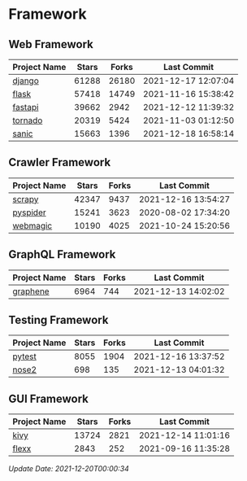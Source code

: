 # Framework

## Web Framework
| Project Name | Stars | Forks | Last Commit |
| ------------ | ----- | ----- | ----------- |
| [django](https://github.com/django/django) | 61288 | 26180 | 2021-12-17 12:07:04 |
| [flask](https://github.com/pallets/flask) | 57418 | 14749 | 2021-11-16 15:38:42 |
| [fastapi](https://github.com/tiangolo/fastapi) | 39662 | 2942 | 2021-12-12 11:39:32 |
| [tornado](https://github.com/tornadoweb/tornado) | 20319 | 5424 | 2021-11-03 01:12:50 |
| [sanic](https://github.com/sanic-org/sanic) | 15663 | 1396 | 2021-12-18 16:58:14 |

## Crawler Framework
| Project Name | Stars | Forks | Last Commit |
| ------------ | ----- | ----- | ----------- |
| [scrapy](https://github.com/scrapy/scrapy) | 42347 | 9437 | 2021-12-16 13:54:27 |
| [pyspider](https://github.com/binux/pyspider) | 15241 | 3623 | 2020-08-02 17:34:20 |
| [webmagic](https://github.com/code4craft/webmagic) | 10190 | 4025 | 2021-10-24 15:20:56 |

## GraphQL Framework
| Project Name | Stars | Forks | Last Commit |
| ------------ | ----- | ----- | ----------- |
| [graphene](https://github.com/graphql-python/graphene) | 6964 | 744 | 2021-12-13 14:02:02 |

## Testing Framework
| Project Name | Stars | Forks | Last Commit |
| ------------ | ----- | ----- | ----------- |
| [pytest](https://github.com/pytest-dev/pytest) | 8055 | 1904 | 2021-12-16 13:37:52 |
| [nose2](https://github.com/nose-devs/nose2) | 698 | 135 | 2021-12-13 04:01:32 |

## GUI Framework
| Project Name | Stars | Forks | Last Commit |
| ------------ | ----- | ----- | ----------- |
| [kivy](https://github.com/kivy/kivy) | 13724 | 2821 | 2021-12-14 11:01:16 |
| [flexx](https://github.com/flexxui/flexx) | 2843 | 252 | 2021-09-16 11:35:28 |

*Update Date: 2021-12-20T00:00:34*